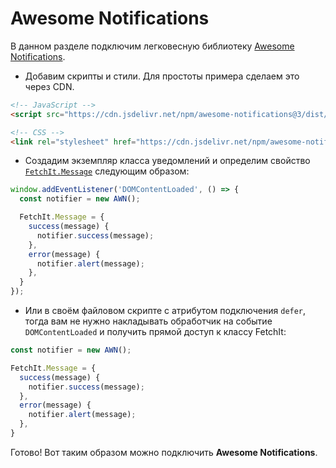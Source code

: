 # Awesome Notifications

В данном разделе подключим легковесную библиотеку [Awesome Notifications](https://f3oall.github.io/awesome-notifications/).

- Добавим скрипты и стили. Для простоты примера сделаем это через CDN.

```html
<!-- JavaScript -->
<script src="https://cdn.jsdelivr.net/npm/awesome-notifications@3/dist/index.var.js" defer></script>

<!-- CSS -->
<link rel="stylesheet" href="https://cdn.jsdelivr.net/npm/awesome-notifications@3/dist/style.min.css">
```

- Создадим экземпляр класса уведомлений и определим свойство [`FetchIt.Message`](/guide/frontend/class#fetchit-message-object) следующим образом:

```js
window.addEventListener('DOMContentLoaded', () => {
  const notifier = new AWN();

  FetchIt.Message = {
    success(message) {
      notifier.success(message);
    },
    error(message) {
      notifier.alert(message);
    },
  }
});
```

- Или в своём файловом скрипте с атрибутом подключения `defer`, тогда вам не нужно накладывать обработчик на событие `DOMContentLoaded` и получить прямой доступ к классу FetchIt:

```js
const notifier = new AWN();

FetchIt.Message = {
  success(message) {
    notifier.success(message);
  },
  error(message) {
    notifier.alert(message);
  },
}
```

Готово! Вот таким образом можно подключить **Awesome Notifications**.
